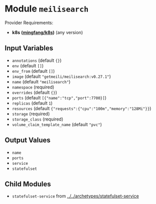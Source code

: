 
# Module `meilisearch`

Provider Requirements:
* **k8s ([mingfang/k8s](https://registry.terraform.io/providers/mingfang/k8s/latest))** (any version)

## Input Variables
* `annotations` (default `{}`)
* `env` (default `[]`)
* `env_from` (default `[]`)
* `image` (default `"getmeili/meilisearch:v0.27.1"`)
* `name` (default `"meilisearch"`)
* `namespace` (required)
* `overrides` (default `{}`)
* `ports` (default `[{"name":"tcp","port":7700}]`)
* `replicas` (default `1`)
* `resources` (default `{"requests":{"cpu":"100m","memory":"128Mi"}}`)
* `storage` (required)
* `storage_class` (required)
* `volume_claim_template_name` (default `"pvc"`)

## Output Values
* `name`
* `ports`
* `service`
* `statefulset`

## Child Modules
* `statefulset-service` from [../../archetypes/statefulset-service](../../archetypes/statefulset-service)

